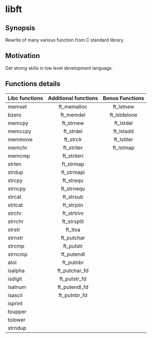 # libft

## Synopsis

Rewrite of many various function from C standard library.

## Motivation

Get strong skills in low level development language.

## Functions details


Libc functions | Additional functions | Bonus Functions |
:----------- | :-----------: | :-----------: |
memset		| ft_memalloc	| ft_lstnew		|
bzero		| ft_memdel		| ft_lstdelone	|
memcpy		| ft_strnew		| ft_lstdel		|
memccpy		| ft_strdel		| ft_lstadd		|
memmove		| ft_strclr		| ft_lstiter	|
memchr		| ft_striter	| ft_lstmap		|
memcmp		| ft_striteri	|	
strlen		| ft_strmap		|
strdup		| ft_strmapi	|
strcpy		| ft_strequ		|
strncpy		| ft_strnequ	|
strcat		| ft_strsub		|
strlcat		| ft_strjoin	|
strchr		| ft_strtrim	|
strrchr		| ft_strsplit	|
strstr		| ft_itoa		|
strnstr		| ft_putchar	|
strcmp		| ft_putstr		|
strncmp		| ft_putendl	|
atoi		| ft_putnbr		|
isalpha		| ft_putchar_fd	|
isdigit		| ft_putstr_fd	|
isalnum		| ft_putendl_fd	|
isascii		| ft_putnbr_fd	|
isprint		|
toupper		|
tolower		|
strndup   |
